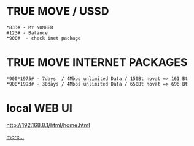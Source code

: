 # TRUE MOVE / USSD 

    *833# - MY NUMBER
    #123# - Balance
    *900#  - check inet package

# TRUE MOVE INTERNET PACKAGES

    *900*1975# - 7days  / 4Mbps unlimited Data / 150Bt novat => 161 Bt
    *900*1993# - 30days / 4Mbps unlimited Data / 650Bt novat => 696 Bt

# local WEB UI 

http://192.168.8.1/html/home.html

[more...](/wiki/)
